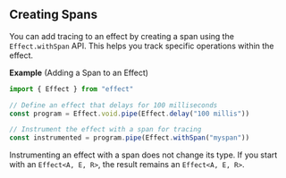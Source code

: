 ## Creating Spans

You can add tracing to an effect by creating a span using the `Effect.withSpan` API. This helps you track specific operations within the effect.

**Example** (Adding a Span to an Effect)

```ts twoslash
import { Effect } from "effect"

// Define an effect that delays for 100 milliseconds
const program = Effect.void.pipe(Effect.delay("100 millis"))

// Instrument the effect with a span for tracing
const instrumented = program.pipe(Effect.withSpan("myspan"))
```

Instrumenting an effect with a span does not change its type. If you start with an `Effect<A, E, R>`, the result remains an `Effect<A, E, R>`.

